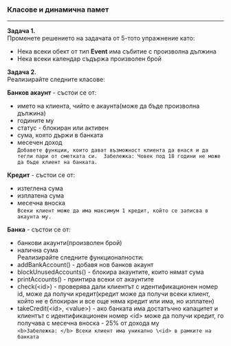 
### Класове и динамична памет
***  
<b>Задача 1.</b>   
Променете решението на задачата от 5-тото упражнение като:
- Нека всеки обект от тип <b>Event</b> има събитие с произволна дължина
- Нека всеки календар съдържа произволен брой 

<b>Задача 2.</b>  
Реализирайте следните класове:

<b>Банков акаунт</b> - състои се от:
- името на клиента, чийто е акаунта(може да бъде произволна дължина)
- годините му
- статус - блокиран или активен
- сума, която държи в банката
- месечен доход  
`Добавете функции, които дават възможност клиента да внася и да тегли пари от сметката си. 
Забележка: Човек под 18 години не може да бъде клиент на банката.`

<b>Кредит</b> - състои се от:  
- изтеглена сума  
- изплатена сума  
- месечна вноска  
`Всеки клиент може да има максимум 1 кредит, който се записва в акаунта му.`

<b>Банка</b> - състои се от:  
- банкови акаунти(произволен брой)
- налична сума  
Реализирайте следните функционалности:  
- addBankAccount() - добавя нов банков акаунт  
- blockUnusedAccounts() - блокира акаунтите, които нямат сума  
- printAccounts() - принтира всеки от акаунтите   
- check(\<id>) - проверява дали клиентът с идентификационен номер id, може да получи кредит(кредит може да получи всеки клиент, който не е блокиран и все още няма кредит или има, но изплатен)  
- takeCredit(\<id>, \<value>) - ако банката има достатъчно капацитет и клиентът с идентификационен номер \<id> може да получи кредит, го получава с месечна вноска - 25% от дохода му  
`<b>Забележка: </b> Всеки клиент има уникално \<id> в рамките на банката`

